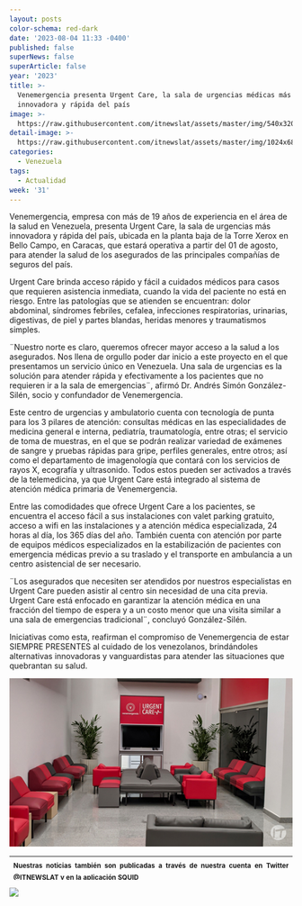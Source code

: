 ```yaml
---
layout: posts
color-schema: red-dark
date: '2023-08-04 11:33 -0400'
published: false
superNews: false
superArticle: false
year: '2023'
title: >-
  Venemergencia presenta Urgent Care, la sala de urgencias médicas más
  innovadora y rápida del país
image: >-
  https://raw.githubusercontent.com/itnewslat/assets/master/img/540x320/Urgent-Care-p.jpg
detail-image: >-
  https://raw.githubusercontent.com/itnewslat/assets/master/img/1024x680/Urgent-Care-g.jpg
categories:
  - Venezuela
tags:
  - Actualidad
week: '31'
---
```

Venemergencia, empresa con más de 19 años de experiencia en el área de la salud en Venezuela, presenta Urgent Care, la sala de urgencias más innovadora y rápida del país, ubicada en la planta baja de la Torre Xerox en Bello Campo, en Caracas, que estará operativa a partir del 01 de agosto, para atender la salud de los asegurados de las principales compañías de seguros del país. 

Urgent Care brinda acceso rápido y fácil a cuidados médicos para casos que requieren asistencia inmediata, cuando la vida del paciente no está en riesgo. Entre las patologías que se atienden se encuentran: dolor abdominal, síndromes febriles, cefalea, infecciones respiratorias, urinarias, digestivas, de piel y partes blandas, heridas menores y traumatismos simples.

¨Nuestro norte es claro, queremos ofrecer mayor acceso a la salud a los asegurados. Nos llena de orgullo poder dar inicio a este proyecto en el que presentamos un servicio único en Venezuela. Una sala de urgencias es la solución para atender rápida y efectivamente a los pacientes que no requieren ir a la sala de emergencias¨, afirmó Dr. Andrés Simón González-Silén, socio y confundador de Venemergencia.  

Este centro de urgencias y ambulatorio cuenta con tecnología de punta para los 3 pilares de atención: consultas médicas en las especialidades de medicina general e interna, pediatría, traumatología, entre otras; el servicio de toma de muestras, en el que se podrán realizar variedad de exámenes de sangre y pruebas rápidas para gripe, perfiles generales, entre otros; así como el departamento de imagenología que contará con los servicios de rayos X, ecografía y ultrasonido. Todos estos pueden ser activados a través de la telemedicina, ya que Urgent Care está integrado al sistema de atención médica primaria de Venemergencia. 

Entre las comodidades que ofrece Urgent Care a los pacientes, se encuentra el acceso fácil a sus instalaciones con valet parking gratuito, acceso a wifi en las instalaciones y a atención médica especializada, 24 horas al día, los 365 días del año. También cuenta con atención por parte de equipos médicos especializados en la estabilización de pacientes con emergencia médicas previo a su traslado y el transporte en ambulancia a un centro asistencial de ser necesario.  

¨Los asegurados que necesiten ser atendidos por nuestros especialistas en Urgent Care pueden asistir al centro sin necesidad de una cita previa. Urgent Care está enfocado en garantizar la atención médica en una fracción del tiempo de espera y a un costo menor que una visita similar a una sala de emergencias tradicional¨, concluyó González-Silén.

Iniciativas como esta, reafirman el compromiso de Venemergencia de estar SIEMPRE PRESENTES al cuidado de los venezolanos, brindándoles alternativas innovadoras y vanguardistas para atender las situaciones que quebrantan su salud. 

![](https://raw.githubusercontent.com/itnewslat/assets/master/img/540x320/Urgent-Care-p.jpg)

<table style="height: 42px;" width="569">
<tbody>
<tr>
<td style="text-align: justify;"><sub><strong>Nuestras noticias también son publicadas a través de nuestra cuenta en Twitter <a href="https://twitter.com/itnewslat?lang=es">@ITNEWSLAT</a> y en la aplicación <a href="https://squidapp.co/en/">SQUID</a></strong></sub></td>
</tr>
</tbody>
</table>

<img src="https://tracker.metricool.com/c3po.jpg?hash=56f88a41e39ab42c063cc51676587a04"/>